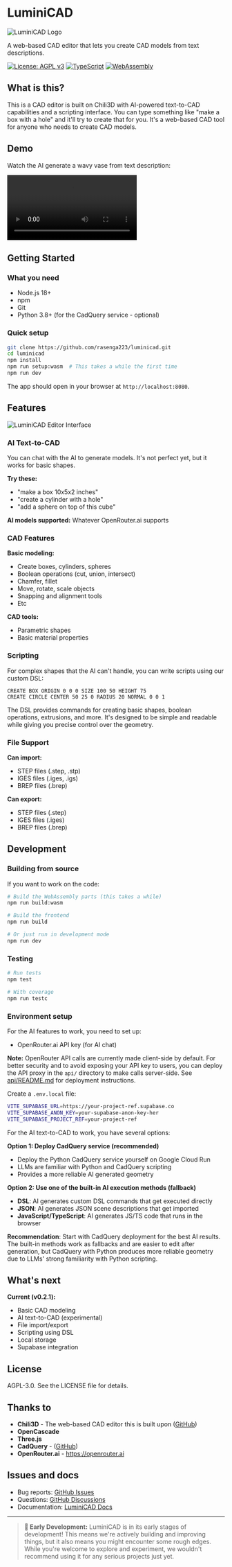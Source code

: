 # LuminiCAD

![LuminiCAD Logo](public/logo/LuminiCAD-logo-transparent.svg)

A web-based CAD editor that lets you create CAD models from text descriptions.

[![License: AGPL v3](https://img.shields.io/badge/License-AGPL%20v3-blue.svg)](https://www.gnu.org/licenses/agpl-3.0)
[![TypeScript](https://img.shields.io/badge/TypeScript-5.6.2-blue.svg)](https://www.typescriptlang.org/)
[![WebAssembly](https://img.shields.io/badge/WebAssembly-Enabled-green.svg)](https://webassembly.org/)

## What is this?

This is a CAD editor is built on Chili3D with AI-powered text-to-CAD capabilities and a scripting interface. You can type something like "make a box with a hole" and it'll try to create that for you. It's a web-based CAD tool for anyone who needs to create CAD models.

## Demo

Watch the AI generate a wavy vase from text description:

![LuminiCAD Demo](public/videos/luminicad-updt-video2-1747281242941.MP4)

## Getting Started

### What you need

-   Node.js 18+
-   npm
-   Git
-   Python 3.8+ (for the CadQuery service - optional)

### Quick setup

```bash
git clone https://github.com/rasenga223/luminicad.git
cd luminicad
npm install
npm run setup:wasm  # This takes a while the first time
npm run dev
```

The app should open in your browser at `http://localhost:8080`.

## Features

![LuminiCAD Editor Interface](public/screenshots/editor.png)

### AI Text-to-CAD

You can chat with the AI to generate models. It's not perfect yet, but it works for basic shapes.

**Try these:**

-   "make a box 10x5x2 inches"
-   "create a cylinder with a hole"
-   "add a sphere on top of this cube"

**AI models supported:**
Whatever OpenRouter.ai supports

### CAD Features

**Basic modeling:**

-   Create boxes, cylinders, spheres
-   Boolean operations (cut, union, intersect)
-   Chamfer, fillet
-   Move, rotate, scale objects
-   Snapping and alignment tools
-   Etc

**CAD tools:**

-   Parametric shapes
-   Basic material properties

### Scripting

For complex shapes that the AI can't handle, you can write scripts using our custom DSL:

```dsl
CREATE BOX ORIGIN 0 0 0 SIZE 100 50 HEIGHT 75
CREATE CIRCLE CENTER 50 25 0 RADIUS 20 NORMAL 0 0 1
```

The DSL provides commands for creating basic shapes, boolean operations, extrusions, and more. It's designed to be simple and readable while giving you precise control over the geometry.

### File Support

**Can import:**

-   STEP files (.step, .stp)
-   IGES files (.iges, .igs)
-   BREP files (.brep)

**Can export:**

-   STEP files (.step)
-   IGES files (.iges)
-   BREP files (.brep)

## Development

### Building from source

If you want to work on the code:

```bash
# Build the WebAssembly parts (this takes a while)
npm run build:wasm

# Build the frontend
npm run build

# Or just run in development mode
npm run dev
```

### Testing

```bash
# Run tests
npm test

# With coverage
npm run testc
```

### Environment setup

For the AI features to work, you need to set up:

-   OpenRouter.ai API key (for AI chat)

**Note:** OpenRouter API calls are currently made client-side by default. For better security and to avoid exposing your API key to users, you can deploy the API proxy in the `api/` directory to make calls server-side. See [api/README.md](api/README.md) for deployment instructions.

Create a `.env.local` file:

```bash
VITE_SUPABASE_URL=https://your-project-ref.supabase.co
VITE_SUPABASE_ANON_KEY=your-supabase-anon-key-her
VITE_SUPABASE_PROJECT_REF=your-project-ref
```

For the AI text-to-CAD to work, you have several options:

**Option 1: Deploy CadQuery service (recommended)**

-   Deploy the Python CadQuery service yourself on Google Cloud Run
-   LLMs are familiar with Python and CadQuery scripting
-   Provides a more reliable AI generated geometry

**Option 2: Use one of the built-in AI execution methods (fallback)**

-   **DSL**: AI generates custom DSL commands that get executed directly
-   **JSON**: AI generates JSON scene descriptions that get imported
-   **JavaScript/TypeScript**: AI generates JS/TS code that runs in the browser

**Recommendation**: Start with CadQuery deployment for the best AI results. The built-in methods work as fallbacks and are easier to edit after generation, but CadQuery with Python produces more reliable geometry due to LLMs' strong familiarity with Python scripting.

## What's next

**Current (v0.2.1):**

-   Basic CAD modeling
-   AI text-to-CAD (experimental)
-   File import/export
-   Scripting using DSL
-   Local storage
-   Supabase integration

## License

AGPL-3.0. See the LICENSE file for details.

## Thanks to

-   **Chili3D** - The web-based CAD editor this is built upon ([GitHub](https://github.com/xiangechen/chili3d))
-   **OpenCascade**
-   **Three.js**
-   **CadQuery** - ([GitHub](https://github.com/CadQuery/cadquery))
-   **OpenRouter.ai** - https://openrouter.ai

## Issues and docs

-   Bug reports: [GitHub Issues](https://github.com/rasenga223/luminicad/issues)
-   Questions: [GitHub Discussions](https://github.com/rasenga223/luminicad/discussions)
-   Documentation: [LuminiCAD Docs](https://docs.luminicad.com)

---

> **🚧 Early Development:** LuminiCAD is in its early stages of development! This means we're actively building and improving things, but it also means you might encounter some rough edges. While you're welcome to explore and experiment, we wouldn't recommend using it for any serious projects just yet.
